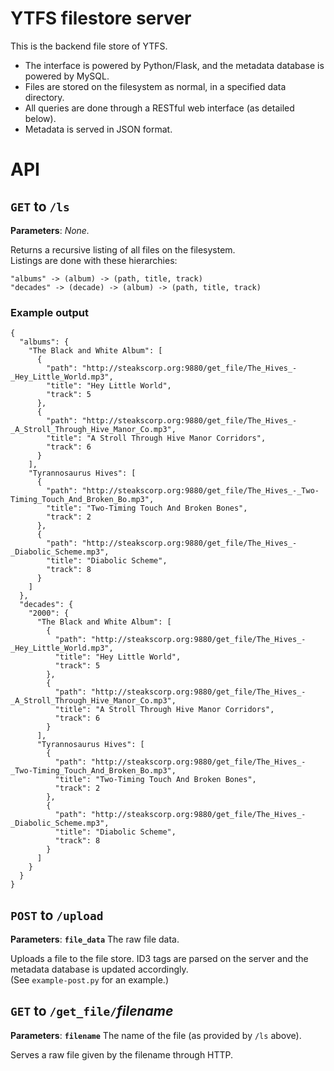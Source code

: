 # YTFS filestore server
This is the backend file store of YTFS.
 * The interface is powered by Python/Flask, and the metadata database is powered by MySQL.
 * Files are stored on the filesystem as normal, in a specified data directory.
 * All queries are done through a RESTful web interface (as detailed below).
 * Metadata is served in JSON format.

# API
## `GET` to `/ls`
**Parameters**: _None._

Returns a recursive listing of all files on the filesystem.<br />
Listings are done with these hierarchies:
```
"albums" -> (album) -> (path, title, track)
"decades" -> (decade) -> (album) -> (path, title, track)
```

### Example output
```
{
  "albums": {
    "The Black and White Album": [
      {
        "path": "http://steakscorp.org:9880/get_file/The_Hives_-_Hey_Little_World.mp3",
        "title": "Hey Little World",
        "track": 5
      },
      {
        "path": "http://steakscorp.org:9880/get_file/The_Hives_-_A_Stroll_Through_Hive_Manor_Co.mp3",
        "title": "A Stroll Through Hive Manor Corridors",
        "track": 6
      }
    ],
    "Tyrannosaurus Hives": [
      {
        "path": "http://steakscorp.org:9880/get_file/The_Hives_-_Two-Timing_Touch_And_Broken_Bo.mp3",
        "title": "Two-Timing Touch And Broken Bones",
        "track": 2
      },
      {
        "path": "http://steakscorp.org:9880/get_file/The_Hives_-_Diabolic_Scheme.mp3",
        "title": "Diabolic Scheme",
        "track": 8
      }
    ]
  },
  "decades": {
    "2000": {
      "The Black and White Album": [
        {
          "path": "http://steakscorp.org:9880/get_file/The_Hives_-_Hey_Little_World.mp3",
          "title": "Hey Little World",
          "track": 5
        },
        {
          "path": "http://steakscorp.org:9880/get_file/The_Hives_-_A_Stroll_Through_Hive_Manor_Co.mp3",
          "title": "A Stroll Through Hive Manor Corridors",
          "track": 6
        }
      ],
      "Tyrannosaurus Hives": [
        {
          "path": "http://steakscorp.org:9880/get_file/The_Hives_-_Two-Timing_Touch_And_Broken_Bo.mp3",
          "title": "Two-Timing Touch And Broken Bones",
          "track": 2
        },
        {
          "path": "http://steakscorp.org:9880/get_file/The_Hives_-_Diabolic_Scheme.mp3",
          "title": "Diabolic Scheme",
          "track": 8
        }
      ]
    }
  }
}
```

## `POST` to `/upload`
**Parameters**: **`file_data`** The raw file data.

Uploads a file to the file store. ID3 tags are parsed on the server and the metadata database is updated accordingly.<br />
(See `example-post.py` for an example.)

## `GET` to `/get_file/`_filename_
**Parameters**: **`filename`** The name of the file (as provided by `/ls` above).

Serves a raw file given by the filename through HTTP.
